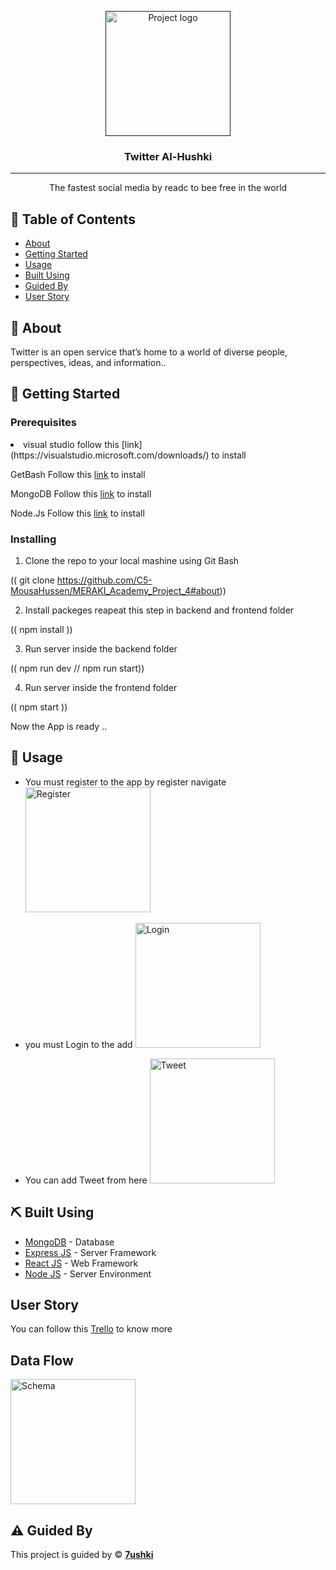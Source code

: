 <p align="center">
  <a href="" rel="noopener">
 <img width=200px height=200px src="https://ra.ac.ae/wp-content/uploads/2020/01/logo-twitter-icon-symbol-0.png" alt="Project logo"></a>
</p>

<h3 align="center">Twitter Al-Hushki</h3>

---

<p align="center"> The fastest social media by readc to bee free in the world
    <br> 
</p>

## 📝 Table of Contents

- [About](#about)
- [Getting Started](#getting_started)
- [Usage](#usage)
- [Built Using](#built_using)
- [Guided By](#guided_by)
- [User Story](#User_Story)

## 🧐 About <a name = "about"></a>

Twitter is an open service that’s home to a world of diverse people, perspectives, ideas, and information..

## 🏁 Getting Started <a name = "getting_started"></a>

### Prerequisites

<li> visual studio follow this [link](https://visualstudio.microsoft.com/downloads/) to install

GetBash Follow this [link](https://git-scm.com/download/win) to install

MongoDB Follow this [link](https://www.mongodb.com/try/download/community) to install

Node.Js Follow this [link](https://nodejs.org/en/download/) to install

### Installing

1. Clone the repo to your local mashine using Git Bash

(( git clone https://github.com/C5-MousaHussen/MERAKI_Academy_Project_4#about))

2.  Install packeges reapeat this step in backend and frontend folder

(( npm install ))

3. Run server inside the backend folder

(( npm run dev // npm run start))

4. Run server inside the frontend folder

(( npm start ))

Now the App is ready ..

## 🎈 Usage <a name="usage"></a>

- You must register to the app by register navigate
<img width=200px height=200px src="https://ibb.co/mhNpv28" alt="Register"></a>
</p>

- you must Login to the add
<img width=200px height=200px src="https://ibb.co/SB09mDx" alt="Login"></a>
</p>

- You can add Tweet from here
<img width=200px height=200px src="https://ibb.co/kyf9D6Q" alt="Tweet"></a>
</p>

## ⛏️ Built Using <a name = "built_using"></a>

- [MongoDB](https://www.mongodb.com/) - Database
- [Express JS](https://expressjs.com/) - Server Framework
- [React JS](https://https://reactjs.org/) - Web Framework
- [Node JS](https://nodejs.org/en/) - Server Environment


## User Story <a name = "User_Story"></a>

You can follow this [Trello](https://trello.com/b/UiRJih6x/simple-project-board) to know more

## Data Flow
<img width=200px height=200px src="https://trello.com/1/cards/6278f7811daf39468f29ff00/attachments/6278f7914dc87e05893ada45/previews/6278f7924dc87e05893adabf/download/diagram_of_project_4.png" alt="Schema"></a>
</p>


## ⚠️ Guided By <a name = "guided_by"></a>

This project is guided by ©️ **[7ushki](https://www.facebook.com/Mosa.Hushki)**
